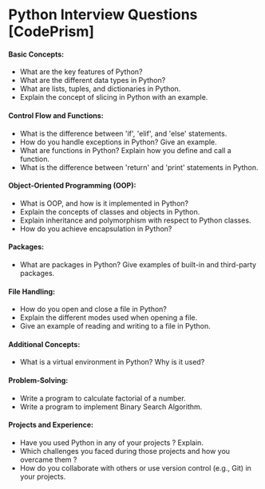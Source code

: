 # Python Interview Questions [CodePrism]

#### Basic Concepts:
   - What are the key features of Python?
   - What are the different data types in Python?
   - What are lists, tuples, and dictionaries in Python.
   - Explain the concept of slicing in Python with an example.
   
#### Control Flow and Functions:
   - What is the difference between 'if', 'elif', and 'else' statements.
   - How do you handle exceptions in Python? Give an example.
   - What are functions in Python? Explain how you define and call a function.
   - What is the difference between 'return' and 'print' statements in Python.
   
#### Object-Oriented Programming (OOP):
   - What is OOP, and how is it implemented in Python?
   - Explain the concepts of classes and objects in Python.
   - Explain inheritance and polymorphism with respect to Python classes.
   - How do you achieve encapsulation in Python?

#### Packages:
   - What are packages in Python? Give examples of built-in and third-party packages.
   
#### File Handling:
   - How do you open and close a file in Python?
   - Explain the different modes used when opening a file.
   - Give an example of reading and writing to a file in Python.

#### Additional Concepts:
   - What is a virtual environment in Python? Why is it used?

#### Problem-Solving:
   - Write a program to calculate factorial of a number.
   - Write a program to implement Binary Search Algorithm.

#### Projects and Experience:
   - Have you used Python in any of your projects ? Explain.
   - Which challenges you faced during those projects and how you overcame them ?
   - How do you collaborate with others or use version control (e.g., Git) in your projects.
